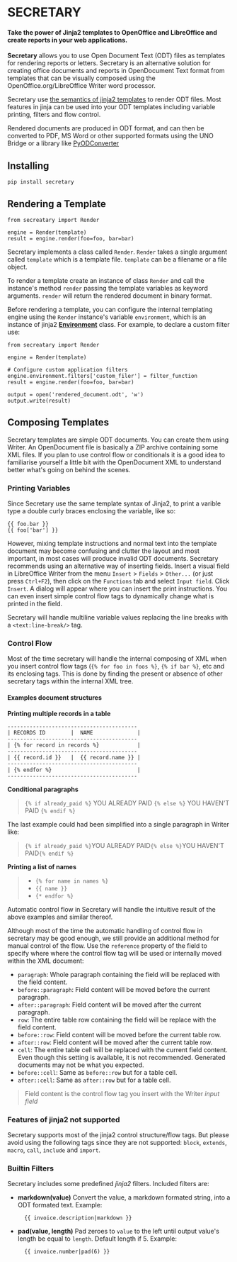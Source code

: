 # SECRETARY

#### Take the power of Jinja2 templates to OpenOffice and LibreOffice and create reports in your web applications.


**Secretary** allows you to use Open Document Text (ODT) files as templates for rendering reports or letters. Secretary is an alternative solution for creating office documents and reports in OpenDocument Text format from templates that can be visually composed using the OpenOffice.org/LibreOffice Writer word processor.

Secretary use [the semantics of jinja2 templates][1] to render ODT files. Most features in jinja can be used into your ODT templates including variable printing, filters and flow control.

Rendered documents are produced in ODT format, and can then be converted to PDF, MS Word or other supported formats using the UNO Bridge or a library like [PyODConverter][2]

## Installing

    pip install secretary

## Rendering a Template

    from secreatary import Render

    engine = Render(template)
    result = engine.render(foo=foo, bar=bar)

Secretary implements a class called `Render`. `Render` takes a single argument called `template` which is a template file. `template` can be a filename or a file object.

To render a template create an instance of class `Render` and call the instance's method `render` passing the template variables as keyword arguments. `render` will return the rendered document in binary format.

Before rendering a template, you can configure the internal templating engine using the `Render` instance's variable `environment`, which is an instance of jinja2 **[Environment][3]** class. For example, to declare a custom filter use:

    from secreatary import Render

    engine = Render(template)

    # Configure custom application filters
    engine.environment.filters['custom_filer'] = filter_function
    result = engine.render(foo=foo, bar=bar)

    output = open('rendered_document.odt', 'w')
    output.write(result)

## Composing Templates

Secretary templates are simple ODT documents. You can create them using Writer. An OpenDocument file is basically a ZIP archive containing some XML files. If you plan to use control flow or conditionals it is a good idea to familiarise yourself a little bit with the OpenDocument XML to understand better what's going on behind the scenes.

### Printing Variables

Since Secretary use the same template syntax of Jinja2, to print a varible type a double curly braces enclosing the variable, like so:

    {{ foo.bar }}
    {{ foo['bar'] }}

However, mixing template instructions and normal text into the template document may become confusing and clutter the layout and most important, in most cases will produce invalid ODT documents. Secretary recommends using an alternative way of inserting fields. Insert a visual field in LibreOffice Writer from the menu `Insert` > `Fields` > `Other...` (or just press `Ctrl+F2`), then click on the `Functions` tab and select `Input field`. Click `Insert`. A dialog will appear where you can insert the print instructions. You can even insert simple control flow tags to dynamically change what is printed in the field.

Secretary will handle multiline variable values replacing the line breaks with a `<text:line-break/>` tag.

### Control Flow

Most of the time secretary will handle the internal composing of XML when you insert control flow tags (`{% for foo in foos %}`, `{% if bar %}`, etc and its enclosing tags. This is done by finding the present or absence of other secretary tags within the internal XML tree.

#### Examples document structures
**Printing multiple records in a table**
``` plain
-----------------------------------------
| RECORDS ID        |  NAME              |
-----------------------------------------
| {% for record in records %}            |
-----------------------------------------
| {{ record.id }}   |  {{ record.name }} |
-----------------------------------------
| {% endfor %}                           |
-----------------------------------------
```
**Conditional paragraphs**
> `{% if already_paid %}`
>  YOU ALREADY PAID
> `{% else %}`
>  YOU HAVEN'T PAID
> `{% endif %}`

The last example could had been simplified into a single paragraph in Writer like:

> `{% if already_paid %}`YOU ALREADY PAID`{% else %}`YOU HAVEN'T PAID`{% endif %}`

**Printing a list of names**

> * `{% for name in names %}`
> * `{{ name }}`
> * `{* endfor %}`

Automatic control flow in Secretary will handle the intuitive result of the above examples and similar thereof.

Although most of the time the automatic handling of control flow in secretary may be good enough, we still provide an additional method for manual control of the flow. Use the `reference` property of the field to specify where where the control flow tag will be used or internally moved within the XML document:

* `paragraph`: Whole paragraph containing the field will be replaced with the field content.
* `before::paragraph`: Field content will be moved before the current paragraph.
* `after::paragraph`: Field content will be moved after the current paragraph.
* `row`: The entire table row containing the field will be replace with the field content.
* `before::row`: Field content will be moved before the current table row.
* `after::row`: Field content will be moved after the current table row.
* `cell`: The entire table cell will be replaced with the current field content. Even though this setting is available, it is not recommended. Generated documents may not be what you expected.
* `before::cell`: Same as `before::row` but for a table cell.
* `after::cell`: Same as `after::row` but for a table cell.
> Field content is the control flow tag you insert with the Writer *input field*

### Features of jinja2 not supported
Secretary supports most of the jinja2 control structure/flow tags. But please avoid using the following tags since they are not supported: `block`, `extends`, `macro`, `call`, `include` and `import`.

### Builtin Filters
Secretary includes some predefined *jinja2* filters. Included filters are:

- **markdown(value)**
Convert the value, a markdown formated string, into a ODT formated text. Example:

        {{ invoice.description|markdown }}

- **pad(value, length)**
Pad zeroes to `value` to the left until output value's length be equal to `length`. Default length if 5. Example:

        {{ invoice.number|pad(6) }}


  [1]: http://jinja.pocoo.org/docs/templates/
  [2]: https://github.com/mirkonasato/pyodconverter
  [3]: http://jinja.pocoo.org/docs/api/#jinja2.Environment